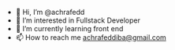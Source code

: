 - 👋 Hi, I’m @achrafedd
- 👀 I’m interested in Fullstack Developer
- 🌱 I’m currently learning front end
- 📫 How to reach me achrafeddiba@gmail.com

<!---
achrafedd/achrafedd is a ✨ special ✨ repository because its `README.md` (this file) appears on your GitHub profile.
You can click the Preview link to take a look at your changes.
--->
